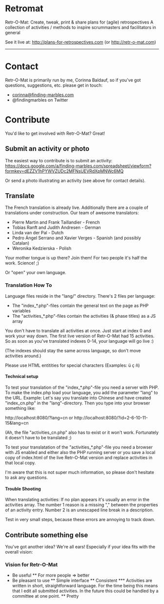 Retromat
========

Retr-O-Mat: Create, tweak, print & share plans for (agile) retrospectives
            A collection of activities / methods to inspire scrummasters
            and facilitators in general

See it live at:
http://plans-for-retrospectives.com (or http://retr-o-mat.com)

---

# Contact

Retr-O-Mat is primarily run by me, Corinna Baldauf, so if you've got questions, suggestions,
etc. please get in touch:

* corinna@finding-marbles.com
* @findingmarbles on Twitter


# Contribute

You'd like to get involved with Retr-O-Mat? Great!

## Submit an activity or photo

The easiest way to contribute is to submit an activity:
https://docs.google.com/a/finding-marbles.com/spreadsheet/viewform?formkey=dEZZV1hPYWVZUDc2MFNsUEVRdXpMNWc6MQ

Or send a photo illustrating an activity (see above for contact details).

## Translate

The French translation is already live. Additionally there are a couple of translations
under construction. Our team of awesome translators:

* Pierre Martin and Frank Taillandier - French
* Tobias Ranft and Judith Andresen - German
* Linda van der Pal - Dutch
* Pedro Ángel Serrano and Xavier Verges - Spanish (and possibly Catalan)
* Weronika Kedzierska - Polish

Your mother tongue is up there? Join them! For two people it's half the work. Science! ;)

Or "open" your own language.

### Translation How To

Language files reside in the "lang/" directory. There's 2 files per language:

* The "index_*.php"-files contain the general text on the page as PHP variables
* The  "activities_*.php"-files contain the activities (& phase titles) as a JS array

You don't have to translate all activities at once. Just start at index 0 and work your
way down. The first live version of Retr-O-Mat had 15 activities. So as soon as you've translated
indexes 0-14, your language will go live :)

(The indexes should stay the same across language, so don't move activities around.)

Please use HTML entitities for special characters (Examples: &uuml; &ccedil; &ntilde;)

#### Technical setup

To test your translation of the "index_*.php"-file you need a server with PHP. To make the
index.php load your language, you add the parameter "lang" to the URL. Example:
Let's say you translate into Chinese and have created "index_cn.php" in the "lang"-directory.
Then you type into your browser something like:

http://localhost:8080/?lang=cn or
http://localhost:8080/?id=2-6-10-11-15&lang=cn

(Ah, the file "activities_cn.php" also has to exist or it won't work. Fortunately it
doesn't have to be translated ;)

To test your translatation of the "activities_*.php"-file you need a browser with JS enabled
and either also the PHP running server or you save a local copy of index.html
of the live Retr-O-Mat version and replace activities in that local copy.

I'm aware that this is not super much information, so please don't hesitate to ask any questions.

#### Trouble Shooting

When translating activities:
If no plan appears it's usually an error in the activities array. The number 1 reason is
a missing "," between the properties of an activity entry. Number 2 is an unescaped line
break in a description.

Test in very small steps, because these errors are annoying to track down.

## Contribute something else

You've got another idea? We're all ears! Especially if your idea fits with the
overall vision:

### Vision for Retr-O-Mat

* Be useful
** For more people => better
* Be pleasant to use
** Simple interface
** Consistent
*** Activities are written in short, straightforward language. For the time
being this means that I edit all submitted activities. In the future this
could be handled by a committee at one point.
** Pretty

